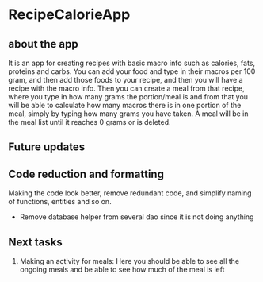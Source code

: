 # RecipeCalorieApp

## about the app
It is an app for creating recipes with basic macro info such as calories, fats, proteins and carbs. You can add your food and type in their macros per 100 gram, and then add those foods
to your recipe, and then you will have a recipe with the macro info. Then you can create a meal from that recipe, where you type in how many grams the portion/meal is and from that you will be able to calculate how many macros there is in one portion of the meal, simply by typing how many grams you have taken. A meal will be in the meal list until it reaches 0 grams or is deleted.

## Future updates

## Code reduction and formatting
  Making the code look better, remove redundant code, and simplify naming of functions, entities and so on.
  - Remove database helper from several dao since it is not doing anything

## Next tasks
1. Making an activity for meals:
   Here you should be able to see all the ongoing meals and be able to see how much of the meal is left
  
